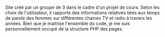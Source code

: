 Site créé par un groupe de 3 dans le cadre d'un projet de cours. Selon les choix de l'utilisateur, il rapporte des informations relatives liées aux temps de parole des femmes sur différentes chaines TV et radio à travers les années. Bien que je maitrise l'ensemble du code, je me suis personnellement occupé de la structure PHP des pages.
